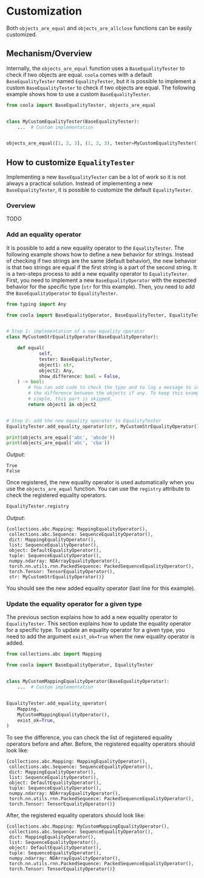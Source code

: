 # Customization

Both `objects_are_equal` and `objects_are_allclose` functions can be easily customized.

## Mechanism/Overview

Internally, the `objects_are_equal` function uses a `BaseEqualityTester` to check if two
objects are equal.
`coola` comes with a default `BaseEqualityTester` named `EqualityTester`, but it is possible to
implement a custom `BaseEqualityTester` to check if two objects are equal.
The following example shows how to use a custom `BaseEqualityTester`.

```python
from coola import BaseEqualityTester, objects_are_equal


class MyCustomEqualityTester(BaseEqualityTester):
    ...  # Custom implementation


objects_are_equal([1, 2, 3], (1, 2, 3), tester=MyCustomEqualityTester())
```

## How to customize `EqualityTester`

Implementing a new `BaseEqualityTester` can be a lot of work so it is not always a practical
solution.
Instead of implementing a new `BaseEqualityTester`, it is possible to customize the
default `EqualityTester`.

### Overview

TODO

### Add an equality operator

It is possible to add a new equality operator to the `EqualityTester`.
The following example shows how to define a new behavior for strings.
Instead of checking if two strings are the same (default behavior), the new behavior is that two
strings are equal if the first string is a part of the second string.
It is a two-steps process to add a new equality operator to `EqualityTester`.
First, you need to implement a new `BaseEqualityOperator` with the expected behavior for the
specific type (`str` for this example).
Then, you need to add the `BaseEqualityOperator` to `EqualityTester`.

```python
from typing import Any

from coola import BaseEqualityOperator, BaseEqualityTester, EqualityTester, objects_are_equal


# Step 1: implementation of a new equality operator
class MyCustomStrEqualityOperator(BaseEqualityOperator):

    def equal(
            self,
            tester: BaseEqualityTester,
            object1: str,
            object2: Any,
            show_difference: bool = False,
    ) -> bool:
        # You can add code to check the type and to log a message to indicate 
        # the difference between the objects if any. To keep this example 
        # simple, this part is skipped. 
        return object1 in object2


# Step 2: add the new equality operator to EqualityTester
EqualityTester.add_equality_operator(str, MyCustomStrEqualityOperator())

print(objects_are_equal('abc', 'abcde'))
print(objects_are_equal('abc', 'cba'))
```

*Output*:

```textmate
True
False
```

Once registered, the new equality operator is used automatically when you use
the `objects_are_equal` function.
You can use the `registry` attribute to check the registered equality operators.

```python
EqualityTester.registry
```

*Output*:

```textmate
{collections.abc.Mapping: MappingEqualityOperator(),
 collections.abc.Sequence: SequenceEqualityOperator(),
 dict: MappingEqualityOperator(),
 list: SequenceEqualityOperator(),
 object: DefaultEqualityOperator(),
 tuple: SequenceEqualityOperator(),
 numpy.ndarray: NDArrayEqualityOperator(),
 torch.nn.utils.rnn.PackedSequence: PackedSequenceEqualityOperator(),
 torch.Tensor: TensorEqualityOperator(),
 str: MyCustomStrEqualityOperator()}
```

You should see the new added equality operator (last line for this example).

### Update the equality operator for a given type

The previous section explains how to add a new equality operator to `EqualityTester`.
This section explains how to update the equality operator for a specific type.
To update an equality operator for a given type, you need to add the argument `exist_ok=True` when
the new equality operator is added.

```python
from collections.abc import Mapping

from coola import BaseEqualityOperator, EqualityTester


class MyCustomMappingEqualityOperator(BaseEqualityOperator):
    ...  # Custom implementation


EqualityTester.add_equality_operator(
    Mapping,
    MyCustomMappingEqualityOperator(),
    exist_ok=True,
)
```

To see the difference, you can check the list of registered equality operators before and after.
Before, the registered equality operators should look like:

```textmate
{collections.abc.Mapping: MappingEqualityOperator(),
 collections.abc.Sequence: SequenceEqualityOperator(),
 dict: MappingEqualityOperator(),
 list: SequenceEqualityOperator(),
 object: DefaultEqualityOperator(),
 tuple: SequenceEqualityOperator(),
 numpy.ndarray: NDArrayEqualityOperator(),
 torch.nn.utils.rnn.PackedSequence: PackedSequenceEqualityOperator(),
 torch.Tensor: TensorEqualityOperator()}
```

After, the registered equality operators should look like:

```textmate
{collections.abc.Mapping: MyCustomMappingEqualityOperator(),
 collections.abc.Sequence: SequenceEqualityOperator(),
 dict: MappingEqualityOperator(),
 list: SequenceEqualityOperator(),
 object: DefaultEqualityOperator(),
 tuple: SequenceEqualityOperator(),
 numpy.ndarray: NDArrayEqualityOperator(),
 torch.nn.utils.rnn.PackedSequence: PackedSequenceEqualityOperator(),
 torch.Tensor: TensorEqualityOperator()}
```